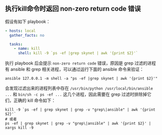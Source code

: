 ## 执行kill命令时返回 non-zero return code 错误
假设有如下 playbook：
```yaml
- hosts: local
  gather_facts: no

  tasks:
    - name: kill
      shell: kill -9 `ps -ef |grep skynet | awk '{print $2}'`
```
执行 playbook 后会提示 `non-zero return code` 错误，原因是 grep 过滤的进程有 ansible 和 grep 相关进程，可以通过运行下面的 ansible 命令来验证：
```
ansible 127.0.0.1 -m shell -a "ps -ef |grep skynet | awk '{print $2}'"
```
会发现过滤出来的进程列表中存在 `/usr/bin/python /usr/local/bin/ansible ...` 和 `bin/sh -c ps -ef ...` 这几个进程，因此需要在 grep 过滤时排除掉它们，正确的 kill 命令如下：
```shell
kill -9 `ps -ef | grep skynet | grep -v "grep\|ansible" | awk '{print $2}'`
# 或者
ps -ef | grep skynet | grep -v "grep\|ansible" | awk '{print $2}' | xargs kill -9
```
